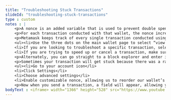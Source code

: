 ```yaml
--- 
title: "Troubleshooting Stuck Transactions"
slideId: "troubleshooting-stuck-transactions"
type : custom     
notes : |
    <p>A nonce is an added variable that is used to prevent double spending by keeping your transactions ordered. Each transaction per wallet has a unique nonce used to keep this order. If someone was to send their entire wallet balance containing one ether with a low gas fee, and then tries to send that same amount with a higher gas fee, the nonce is the variable assigned to transactions that makes sure they are executed in order, avoiding a double-spend scenario.</p>
    <p>For each transaction conducted with that wallet, the nonce increases by exactly one. It does not skip a number. The transaction with a higher nonce cannot be processed before a transaction with a lower nonce. The practical effect is that these transactions must occur in order. If one gets stuck, the others do too. This must be done in order to avoid double spending. In order to speed up or cancel a transaction, we need to learn how to clear or modify a nonce. But first, we need to know where to find this information.</p>
    <p>Metamask keeps track of every single transaction conducted using the wallet, which can be especially useful in troubleshooting. If you are confused about the status of your transaction, you have a couple of options:</p>
    <ul><li>Use the three dots on the main wallet page to select “view account on Etherscan”. This will take you to a block explorer page that has an overview of all your account activity</li>
    <li>If you are looking to troubleshoot a specific transaction, select it from your transaction history and select “view transaction on Etherscan”</li>
    <li>If you are trying to speed up or cancel a transaction, make sure to note the nonce of the stuck transaction. It must be modified in order for the transaction to become unstuck</li></ul>
    <p>Alternately, you can go straight to a block explorer and enter in your account information, and select the transaction in question. This adds an extra step, but it’s good to know. Block explorers are searchable by address, transaction hash, or block number.</p>
    <p>Sometimes your transaction will get stuck because there was a rapid increase in gas price. Basically, your transaction is in limbo until a miner decides to include it in a block. Your transaction might never get processed if gas prices sustain its increased price. Since you have one stuck transaction, any successive transaction from the same wallet cannot go through. This provision is used to prevent double-spending, and effectively works by numbering the order of the transactions from your wallet. This is the purpose that a nonce serves, a basic order of transactions. To unstick our transaction, we need to reorder the transactions coming from our wallet in order to increase the gas provided to execute the original transaction. To do this we must manually change the nonce of our second transaction:</p>
    <ul><li>Go to your account icon</li>
    <li>Click Settings</li>
    <li>Choose advanced settings</li>
    <li>Enable customizable nonce, allowing us to reorder our wallet’s transactions</li></ul>
    <p>Now when you send a transaction, a field will appear, allowing you to enter a specific nonce. To unstick a transaction, send a very small amount of Eth with the same nonce that is found on the pending transactions using a block explorer. Your transaction with the custom nonce will be processed along with your original transaction, effectively adding gas to the stuck transaction.</p>
bodyText : <iframe> width="1366" height="528" src="https://www.youtube.com/embed/uSp9AcozWro" frameborder="0" allow="accelerometer; autoplay; clipboard-write; encrypted-media; gyroscope; picture-in-picture" allowfullscreen></iframe>
---
```

